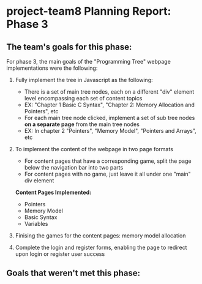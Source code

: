 
project-team8 Planning Report: Phase 3
=======================================

The team's goals for this phase:
---------------------------------

For phase 3, the main goals of the "Programming Tree" webpage implementations were the following:

1. Fully implement the tree in Javascript as the following:

	- There is a set of main tree nodes, each on a different "div" element level encompassing each set of content topics
	- EX: "Chapter 1 Basic C Syntax", "Chapter 2: Memory Allocation and Pointers", etc
	- For each main tree node clicked, implement a set of sub tree nodes <b>on a separate page</b> from the main tree nodes
	- EX: In chapter 2 "Pointers", "Memory Model", "Pointers and Arrays", etc
	
2. To implement the content of the webpage in two page formats

	- For content pages that have a corresponding game, split the page below the navigation bar into two parts
	- For content pages with no game, just leave it all under one "main" div element

	<b>Content Pages Implemented:</b>
	- Pointers
	- Memory Model
	- Basic Syntax
	- Variables

3. Finising the games for the content pages: memory model allocation
4. Complete the login and register forms, enabling the page to redirect upon login or register user success 

Goals that weren't met this phase:
-----------------------------------
